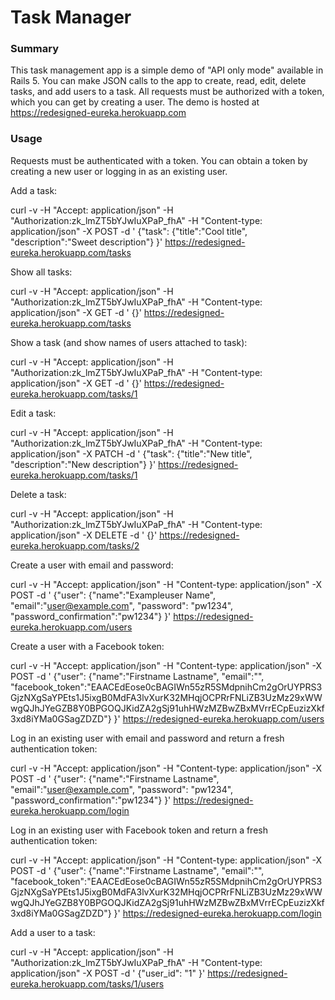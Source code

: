 # Task Manager

### Summary

This task management app is a simple demo of "API only mode" available in Rails 5. You can make JSON calls to the app to create, read, edit, delete tasks, and add users to a task. All requests must be authorized with a token, which you can get by creating a user. The demo is hosted at https://redesigned-eureka.herokuapp.com

### Usage

Requests must be authenticated with a token. You can obtain a token by creating a new user or logging in as an existing user.

Add a task:

curl -v -H "Accept: application/json" -H "Authorization:zk_lmZT5bYJwIuXPaP_fhA" -H "Content-type: application/json" -X POST -d ' {"task": {"title":"Cool title", "description":"Sweet description"} }' https://redesigned-eureka.herokuapp.com/tasks

Show all tasks:

curl -v -H "Accept: application/json" -H "Authorization:zk_lmZT5bYJwIuXPaP_fhA" -H "Content-type: application/json" -X GET -d ' {}' https://redesigned-eureka.herokuapp.com/tasks

Show a task (and show names of users attached to task):

curl -v -H "Accept: application/json" -H "Authorization:zk_lmZT5bYJwIuXPaP_fhA" -H "Content-type: application/json" -X GET -d ' {}' https://redesigned-eureka.herokuapp.com/tasks/1

Edit a task:

curl -v -H "Accept: application/json" -H "Authorization:zk_lmZT5bYJwIuXPaP_fhA" -H "Content-type: application/json" -X PATCH -d ' {"task": {"title":"New title", "description":"New description"} }' https://redesigned-eureka.herokuapp.com/tasks/1

Delete a task:

curl -v -H "Accept: application/json" -H "Authorization:zk_lmZT5bYJwIuXPaP_fhA" -H "Content-type: application/json" -X DELETE -d ' {}' https://redesigned-eureka.herokuapp.com/tasks/2

Create a user with email and password:

curl -v -H "Accept: application/json" -H "Content-type: application/json" -X POST -d ' {"user": {"name":"Exampleuser Name", "email":"user@example.com", "password": "pw1234", "password_confirmation":"pw1234"} }' https://redesigned-eureka.herokuapp.com/users

Create a user with a Facebook token:

curl -v -H "Accept: application/json" -H "Content-type: application/json" -X POST -d ' {"user": {"name":"Firstname Lastname", "email":"", "facebook_token":"EAACEdEose0cBAGIWn55zR5SMdpnihCm2gOrUYPRS3GjzNXgSaYPEts1J5ixgB0MdFA3lvXurK32MHqjOCPRrFNLiZB3UzMz29xWWwgQJhJYeGZB8Y0BPGOQJKidZA2gSj91uhHWzMZBwZBxMVrrECpEuzizXkf3xd8iYMa0GSagZDZD"} }' https://redesigned-eureka.herokuapp.com/users

Log in an existing user with email and password and return a fresh authentication token:

curl -v -H "Accept: application/json" -H "Content-type: application/json" -X POST -d ' {"user": {"name":"Firstname Lastname", "email":"user@example.com", "password": "pw1234", "password_confirmation":"pw1234"} }' https://redesigned-eureka.herokuapp.com/login

Log in an existing user with Facebook token and return a fresh authentication token:

curl -v -H "Accept: application/json" -H "Content-type: application/json" -X POST -d ' {"user": {"name":"Firstname Lastname", "email":"", "facebook_token":"EAACEdEose0cBAGIWn55zR5SMdpnihCm2gOrUYPRS3GjzNXgSaYPEts1J5ixgB0MdFA3lvXurK32MHqjOCPRrFNLiZB3UzMz29xWWwgQJhJYeGZB8Y0BPGOQJKidZA2gSj91uhHWzMZBwZBxMVrrECpEuzizXkf3xd8iYMa0GSagZDZD"} }' https://redesigned-eureka.herokuapp.com/login

Add a user to a task:

curl -v -H "Accept: application/json" -H "Authorization:zk_lmZT5bYJwIuXPaP_fhA" -H "Content-type: application/json" -X POST -d ' {"user_id": "1" }' https://redesigned-eureka.herokuapp.com/tasks/1/users
